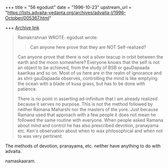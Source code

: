 +++
title = "56 egodust"
date = "1996-10-23"
upstream_url = "https://lists.advaita-vedanta.org/archives/advaita-l/1996-October/005367.html"

+++
[Archive link](https://lists.advaita-vedanta.org/archives/advaita-l/1996-October/005367.html)

> Ramakrishnan WROTE:
> egodust <egodust at DIGITAL.NET> wrote:
>
> >Can anyone here prove that they are NOT Self-realized?
>
> Can anyone prove that there is not a silver teacup in orbit between the earth
> and the moon somewhere? Everyone knows that the self is not an object to be
> achieved, from the study of BSB or gauDapaada kaarikaa and so on. Most of us
> here are in the realm of ignorance and as shrii gauDapaada observes,
> controlling the mind is like emptying the ocean with a blade of kusa grass,
> but
> has to be done with patience.
>
> There is no point in asserting ad-infinitum that I am already realized because
> it serves no purpose. This is not the method followed by neither Ramana
> Maharshi nor the masters of the yore. Just because Ramana used that approach
> with a few people it does not mean he followed the same routine with everyone.
> When people asked Ramana about mind and control he has also prescribed
> devotion, pranayama etc. Ken's observation about when to wax philosophical and
> when not to was very pertinent.
>

The methods of devotion, pranayama, etc. neither have anything to do with
advaita.

namaskaaram.

